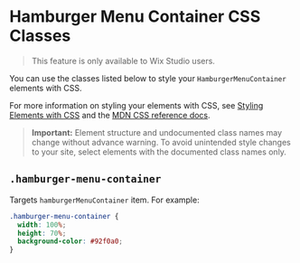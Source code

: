 <!-- This article was published using the Doc Push single-sourcing tool. Any changes to this article MUST be made in the source file. Find it at www.github.com/wix-private/velo-docs.-->

# Hamburger Menu Container CSS Classes

> This feature is only available to Wix Studio users.

You can use the classes listed below
to style your `HamburgerMenuContainer` elements with CSS.

For more information on styling your elements with CSS, see
[Styling Elements with CSS]($w/styling-elements-with-css) and the
[MDN CSS reference docs](https://developer.mozilla.org/en-US/docs/Learn/CSS).

<blockquote class="important">

__Important:__
Element structure and undocumented class names
may change without advance warning.
To avoid unintended style changes to your site,
select elements with the documented class names only.

</blockquote>

## `.hamburger-menu-container`

Targets `hamburgerMenuContainer` item.
For example:

```css
.hamburger-menu-container {
  width: 100%;
  height: 70%;
  background-color: #92f0a0;
}
```
